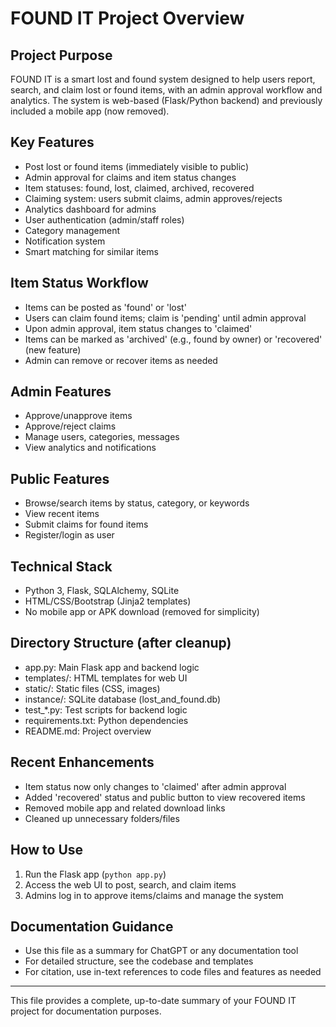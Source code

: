 # FOUND IT Project Overview

## Project Purpose
FOUND IT is a smart lost and found system designed to help users report, search, and claim lost or found items, with an admin approval workflow and analytics. The system is web-based (Flask/Python backend) and previously included a mobile app (now removed).

## Key Features
- Post lost or found items (immediately visible to public)
- Admin approval for claims and item status changes
- Item statuses: found, lost, claimed, archived, recovered
- Claiming system: users submit claims, admin approves/rejects
- Analytics dashboard for admins
- User authentication (admin/staff roles)
- Category management
- Notification system
- Smart matching for similar items

## Item Status Workflow
- Items can be posted as 'found' or 'lost'
- Users can claim found items; claim is 'pending' until admin approval
- Upon admin approval, item status changes to 'claimed'
- Items can be marked as 'archived' (e.g., found by owner) or 'recovered' (new feature)
- Admin can remove or recover items as needed

## Admin Features
- Approve/unapprove items
- Approve/reject claims
- Manage users, categories, messages
- View analytics and notifications

## Public Features
- Browse/search items by status, category, or keywords
- View recent items
- Submit claims for found items
- Register/login as user

## Technical Stack
- Python 3, Flask, SQLAlchemy, SQLite
- HTML/CSS/Bootstrap (Jinja2 templates)
- No mobile app or APK download (removed for simplicity)

## Directory Structure (after cleanup)
- app.py: Main Flask app and backend logic
- templates/: HTML templates for web UI
- static/: Static files (CSS, images)
- instance/: SQLite database (lost_and_found.db)
- test_*.py: Test scripts for backend logic
- requirements.txt: Python dependencies
- README.md: Project overview

## Recent Enhancements
- Item status now only changes to 'claimed' after admin approval
- Added 'recovered' status and public button to view recovered items
- Removed mobile app and related download links
- Cleaned up unnecessary folders/files

## How to Use
1. Run the Flask app (`python app.py`)
2. Access the web UI to post, search, and claim items
3. Admins log in to approve items/claims and manage the system

## Documentation Guidance
- Use this file as a summary for ChatGPT or any documentation tool
- For detailed structure, see the codebase and templates
- For citation, use in-text references to code files and features as needed

---
This file provides a complete, up-to-date summary of your FOUND IT project for documentation purposes.
